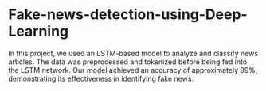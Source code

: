 # Fake-news-detection-using-Deep-Learning
In this project, we used an LSTM-based model to analyze and classify news articles. The data was preprocessed and tokenized before being fed into the LSTM network. Our model achieved an accuracy of approximately 99%, demonstrating its effectiveness in identifying fake news.
